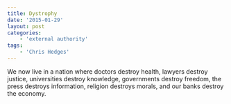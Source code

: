 ```yaml
---
title: Dystrophy
date: '2015-01-29'
layout: post
categories:
    - 'external authority'
tags:
    - 'Chris Hedges'
---
```


We now live in a nation where doctors destroy health, lawyers destroy justice, universities destroy knowledge, governments destroy freedom, the press destroys information, religion destroys morals, and our banks destroy the economy.